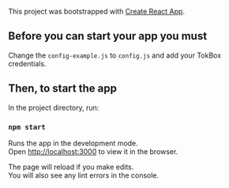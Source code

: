 This project was bootstrapped with [Create React App](https://github.com/facebook/create-react-app).

## Before you can start your app you must  

Change the `config-example.js` to `config.js` and add your TokBox credentials.  

## Then, to start the app  

In the project directory, run:  

### `npm start`  

Runs the app in the development mode.<br>
Open [http://localhost:3000](http://localhost:3000) to view it in the browser.

The page will reload if you make edits.<br>
You will also see any lint errors in the console.
